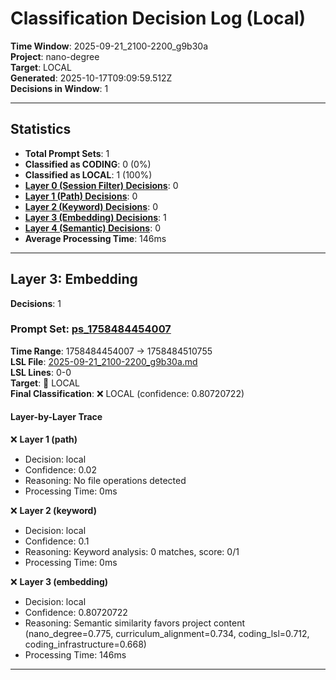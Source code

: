 # Classification Decision Log (Local)

**Time Window**: 2025-09-21_2100-2200_g9b30a<br>
**Project**: nano-degree<br>
**Target**: LOCAL<br>
**Generated**: 2025-10-17T09:09:59.512Z<br>
**Decisions in Window**: 1

---

## Statistics

- **Total Prompt Sets**: 1
- **Classified as CODING**: 0 (0%)
- **Classified as LOCAL**: 1 (100%)
- **[Layer 0 (Session Filter) Decisions](#layer-0-session-filter)**: 0
- **[Layer 1 (Path) Decisions](#layer-1-path)**: 0
- **[Layer 2 (Keyword) Decisions](#layer-2-keyword)**: 0
- **[Layer 3 (Embedding) Decisions](#layer-3-embedding)**: 1
- **[Layer 4 (Semantic) Decisions](#layer-4-semantic)**: 0
- **Average Processing Time**: 146ms

---

## Layer 3: Embedding

**Decisions**: 1

### Prompt Set: [ps_1758484454007](../../history/2025-09-21_2100-2200_g9b30a.md#ps_1758484454007)

**Time Range**: 1758484454007 → 1758484510755<br>
**LSL File**: [2025-09-21_2100-2200_g9b30a.md](../../history/2025-09-21_2100-2200_g9b30a.md#ps_1758484454007)<br>
**LSL Lines**: 0-0<br>
**Target**: 📍 LOCAL<br>
**Final Classification**: ❌ LOCAL (confidence: 0.80720722)

#### Layer-by-Layer Trace

❌ **Layer 1 (path)**
- Decision: local
- Confidence: 0.02
- Reasoning: No file operations detected
- Processing Time: 0ms

❌ **Layer 2 (keyword)**
- Decision: local
- Confidence: 0.1
- Reasoning: Keyword analysis: 0 matches, score: 0/1
- Processing Time: 0ms

❌ **Layer 3 (embedding)**
- Decision: local
- Confidence: 0.80720722
- Reasoning: Semantic similarity favors project content (nano_degree=0.775, curriculum_alignment=0.734, coding_lsl=0.712, coding_infrastructure=0.668)
- Processing Time: 146ms

---


